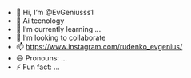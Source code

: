- 👋 Hi, I’m @EvGeniusss1
- 👀 Ai tecnology
- 🌱 I’m currently learning ...
- 💞️ I’m looking to collaborate
- 📫 https://www.instagram.com/rudenko_evgenius/
- 😄 Pronouns: ...
- ⚡ Fun fact: ...

<!---
EvGeniusss1/EvGeniusss1 is a ✨ special ✨ repository because its `README.md` (this file) appears on your GitHub profile.
You can click the Preview link to take a look at your changes.
--->
